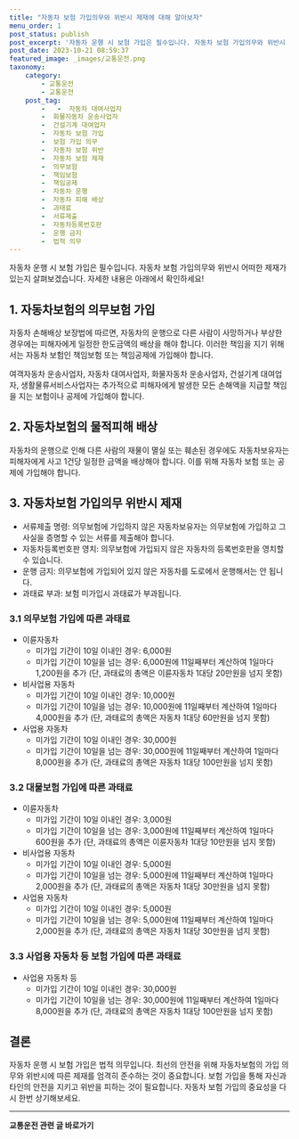 ```yaml
---
title: "자동차 보험 가입의무와 위반시 제재에 대해 알아보자"
menu_order: 1
post_status: publish
post_excerpt: '자동차 운행 시 보험 가입은 필수입니다. 자동차 보험 가입의무와 위반시 어떠한 제재가 있는지 살펴보겠습니다. 자세한 내용은 아래에서 확인하세요 '
post_date: 2023-10-21 08:59:37
featured_image: _images/교통운전.png
taxonomy:
    category:
        - 교통운전
        - 교통운전
    post_tag:
        -   -  자동차 대여사업자
        -  화물자동차 운송사업자
        -  건설기계 대여업자
        -  자동차 보험 가입
        -  보험 가입 의무
        -  자동차 보험 위반
        -  자동차 보험 제재
        -  의무보험
        -  책임보험
        -  책임공제
        -  자동차 운행
        -  자동차 피해 배상
        -  과태료
        -  서류제출
        -  자동차등록번호판
        -  운행 금지
        -  법적 의무
---
```




 자동차 운행 시 보험 가입은 필수입니다. 자동차 보험 가입의무와 위반시 어떠한 제재가 있는지 살펴보겠습니다. 자세한 내용은 아래에서 확인하세요!

## 1. 자동차보험의 의무보험 가입

자동차 손해배상 보장법에 따르면, 자동차의 운행으로 다른 사람이 사망하거나 부상한 경우에는 피해자에게 일정한 한도금액의 배상을 해야 합니다. 이러한 책임을 지기 위해서는 자동차 보험인 책임보험 또는 책임공제에 가입해야 합니다. 

여객자동차 운송사업자, 자동차 대여사업자, 화물자동차 운송사업자, 건설기계 대여업자, 생활물류서비스사업자는 추가적으로 피해자에게 발생한 모든 손해액을 지급할 책임을 지는 보험이나 공제에 가입해야 합니다. 

## 2. 자동차보험의 물적피해 배상

자동차의 운행으로 인해 다른 사람의 재물이 멸실 또는 훼손된 경우에도 자동차보유자는 피해자에게 사고 1건당 일정한 금액을 배상해야 합니다. 이를 위해 자동차 보험 또는 공제에 가입해야 합니다.

## 3. 자동차보험 가입의무 위반시 제재

- 서류제출 명령: 의무보험에 가입하지 않은 자동차보유자는 의무보험에 가입하고 그 사실을 증명할 수 있는 서류를 제출해야 합니다.
- 자동차등록번호판 영치: 의무보험에 가입되지 않은 자동차의 등록번호판을 영치할 수 있습니다.
- 운행 금지: 의무보험에 가입되어 있지 않은 자동차를 도로에서 운행해서는 안 됩니다.
- 과태료 부과: 보험 미가입시 과태료가 부과됩니다.

### 3.1 의무보험 가입에 따른 과태료

- 이륜자동차
  - 미가입 기간이 10일 이내인 경우: 6,000원
  - 미가입 기간이 10일을 넘는 경우: 6,000원에 11일째부터 계산하여 1일마다 1,200원을 추가 (단, 과태료의 총액은 이륜자동차 1대당 20만원을 넘지 못함)
- 비사업용 자동차
  - 미가입 기간이 10일 이내인 경우: 10,000원
  - 미가입 기간이 10일을 넘는 경우: 10,000원에 11일째부터 계산하여 1일마다 4,000원을 추가 (단, 과태료의 총액은 자동차 1대당 60만원을 넘지 못함)
- 사업용 자동차
  - 미가입 기간이 10일 이내인 경우: 30,000원
  - 미가입 기간이 10일을 넘는 경우: 30,000원에 11일째부터 계산하여 1일마다 8,000원을 추가 (단, 과태료의 총액은 자동차 1대당 100만원을 넘지 못함)

### 3.2 대물보험 가입에 따른 과태료

- 이륜자동차
  - 미가입 기간이 10일 이내인 경우: 3,000원
  - 미가입 기간이 10일을 넘는 경우: 3,000원에 11일째부터 계산하여 1일마다 600원을 추가 (단, 과태료의 총액은 이륜자동차 1대당 10만원을 넘지 못함)
- 비사업용 자동차
  - 미가입 기간이 10일 이내인 경우: 5,000원
  - 미가입 기간이 10일을 넘는 경우: 5,000원에 11일째부터 계산하여 1일마다 2,000원을 추가 (단, 과태료의 총액은 자동차 1대당 30만원을 넘지 못함)
- 사업용 자동차
  - 미가입 기간이 10일 이내인 경우: 5,000원
  - 미가입 기간이 10일을 넘는 경우: 5,000원에 11일째부터 계산하여 1일마다 2,000원을 추가 (단, 과태료의 총액은 자동차 1대당 30만원을 넘지 못함)

### 3.3 사업용 자동차 등 보험 가입에 따른 과태료

- 사업용 자동차 등
  - 미가입 기간이 10일 이내인 경우: 30,000원
  - 미가입 기간이 10일을 넘는 경우: 30,000원에 11일째부터 계산하여 1일마다 8,000원을 추가 (단, 과태료의 총액은 자동차 1대당 100만원을 넘지 못함)

## 결론

자동차 운행 시 보험 가입은 법적 의무입니다. 최선의 안전을 위해 자동차보험의 가입 의무와 위반시에 따른 제재를 엄격히 준수하는 것이 중요합니다. 보험 가입을 통해 자신과 타인의 안전을 지키고 위반을 피하는 것이 필요합니다. 자동차 보험 가입의 중요성을 다시 한번 상기해보세요.

<!-- wp:separator -->
<hr class="wp-block-separator has-alpha-channel-opacity"/>
<!-- /wp:separator -->

<!-- wp:group {"backgroundColor":"base","layout":{"type":"constrained"}} -->
<div class="wp-block-group has-base-background-color has-background"><!-- wp:paragraph {"align":"center","fontSize":"medium"} -->
<p class="has-text-align-center has-large-font-size"><strong>교통운전 관련 글 바로가기</strong></p>
<!-- /wp:paragraph -->


<!-- wp:latest-posts {"categories":[{"id":1440,"count":19,"description":"","link":"https://uknowlaw.com/category/%ea%b5%90%ed%86%b5%ec%9a%b4%ec%a0%84/","name":"교통운전","slug":"교통운전","taxonomy":"category","parent":0,"meta":[],"_links":{"self":[{"href":"https://uknowlaw.com/wp-json/wp/v2/categories/1440"}],"collection":[{"href":"https://uknowlaw.com/wp-json/wp/v2/categories"}],"about":[{"href":"https://uknowlaw.com/wp-json/wp/v2/taxonomies/category"}],"wp:post_type":[{"href":"https://uknowlaw.com/wp-json/wp/v2/posts?categories=1440"}],"curies":[{"name":"wp","href":"https://api.w.org/{rel}","templated":true}]}}],"postsToShow":100,"excerptLength":28,"postLayout":"grid","columns":2,"featuredImageAlign":"left","featuredImageSizeSlug":"large","fontSize":18px} /--></div>
<!-- /wp:group -->